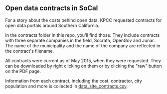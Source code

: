 ## Open data contracts in SoCal
For a story about the costs behind open data, KPCC requested contracts for open data portals around Southern California.

In the contracts folder in this repo, you'll find those. They include contracts with three separate companies in the field, Socrata, OpenGov and Junar. The name of the municipality and the name of the company are reflected in the contract's filename.

All contracts were current as of May 2015, when they were requested. They can be downloaded by right clicking on them or by clicking the "raw" button on the PDF page.

Information from each contract, including the cost, contractor, city population and more is collected in [data_site_contracts.csv](https://github.com/SCPR/kpcc-data-team/blob/aaron-dev/data/2015-open-data-contracts/data_site_contracts.csv).